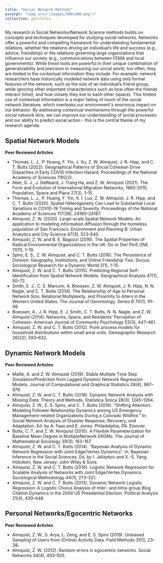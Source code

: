 ```yaml
---
title: "Social Network Methods"
excerpt: "<img src='/images/500x300.png'>"
collection: portfolio
---
```



My research in Social Networks/Network Science methods builds on concepts and techniques developed for studying social networks. Networks offer a powerful and compelling framework for understanding fundamental relations, whether the relations driving an individual’s life and success (e.g., advice, friendship) or the relations governing large organizations that influence our society (e.g., communications between FEMA and local governments). While these tools are powerful in their unique combination of generalizability and precision in measuring our social world, too often, they are limited in the contextual information they include. For example, network researchers have historically modeled network data using only formal features of the network, such as the size of an individual’s friend group, while ignoring other important characteristics such as how often the friends interact (time), and how closely they live to each other (space). This limited use of contextual information is a major failing of much of the social network literature, which overlooks our environment's enormous impact on our behavior. By addressing contextual mechanisms through the powerful social network lens, we can improve our understanding of social processes and our ability to predict social action - this is the central theme of my research agenda. 

## Spatial Network Models

**Peer Reviewed Articles**

* Thomas, L. J., P. Huang, F. Yin, J. Xu, Z. W. Almquist, J. R. Hipp, and C. T. Butts (2022). Geographical Patterns of
Social Cohesion Drive Disparities in Early COVID Infection Hazard. Proceedings of the National Academy of
Sciences 119(22).
* Abel, G. J., J. DeWaard, J. Trang Ha, and Z. W. Almquist (2021). The Form and Evolution of International Migration Networks, 1960-2015. Population, Space and Place 27(3), 1–15.
* Thomas, L. J., P. Huang, F. Yin, X. I. Luo, Z. W. Almquist, J. R. Hipp, and C. T. Butts (2020). Spatial Heterogeneity Can Lead to Substantial Local Variations in COVID-19 Timing and Severity. Proceedings of the National
Academy of Sciences 117(39), 24180–24187.
* Almquist, Z. W. (2020). Large-scale Spatial Network Models: An application to modeling information diffusion
through the homeless population of San Francisco. Environment and Planning B: Urban Analytics and City
Science 47(3), 523–540.
* Almquist, Z. W. and B. E. Bagozzi (2016). The Spatial Properties of Radical Environmental Organizations in the
UK: Do or Die! PloS ONE 11(11), 1–19.
* Spiro, E. S., Z. W. Almquist, and C. T. Butts (2016). The Persistence of Division: Geography, Institutions, and
Online Friendship Ties. Socius: Sociological Research for a Dynamic World 2(1), 1–15.
* Almquist, Z. W. and C. T. Butts (2015). Predicting Regional Self-Identification from Spatial Network Models.
Geographical Analysis 47(1), 50–72.
* Smith, E. J., C. S. Marcum, A. Boessen, Z. W. Almquist, J. R. Hipp, N. N. Nagle, and C. T. Butts (2014). The Relationship of Age to Personal Network Size, Relational Multiplexity, and Proximity to Alters in the Western
United States. The Journal of Gerontology: Series B 70(1), 91–99.
* Boessen, A., J. R. Hipp, E. J. Smith, C. T. Butts, N. N. Nagle, and Z. W. Almquist (2014). Networks, Space, and
Residents’ Perception of Cohesion. American Journal of Community Psychology 53(3), 447–461.
* Almquist, Z. W. and C. T. Butts (2012). Point process models for household distributions within small areal
units. Demographic Research 26(22), 593–632.

## Dynamic Network Models

**Peer Reviewed Articles**

* Mallik, A. and Z. W. Almquist (2019). Stable Multiple Time Step Simulation/Prediction from Lagged Dynamic Network Regression Models. Journal of Computational and Graphical Statistics 28(4), 967–979.
* Almquist, Z. W. and C. T. Butts (2018). Dynamic Network Analysis with Missing Data: Theory and Methods.
Statistica Sinica 28(3), 1245–1264.
* Almquist, Z. W., E. S. Spiro, and C. T. Butts (2016). “Shifting Attention: Modeling Follower Relationship Dynamics among US Emergency Management-related Organizations During a Colorado Wildfire.” In: Social Network Analysis of Disaster Response, Recovery, and Adaptation. Ed. by A. Faas and E. Jones. Philadelphia,
PA: Elsevier.
* Butts, C. T. and Z. W. Almquist (2015). A Flexible Parameterization for Baseline Mean Degree in MultipleNetwork ERGMs. The Journal of Mathematical Sociology 39(3), 163–167.
* Almquist, Z. W. and C. T. Butts (2014). “Bayesian Analysis of Dynamic Network Regression with Joint Edge/Vertex Dynamics”. In: Bayesian Inference in the Social Sciences. Ed. by I. Jeliazkov and X.-S. Yang. Hoboken, New Jersey: John Wiley & Sons.
* Almquist, Z. W. and C. T. Butts (2014). Logistic Network Regression for Scalable Analysis of Networks with Joint Edge/Vertex Dynamics. Sociological Methodology 44(1), 273–321.
* Almquist, Z. W. and C. T. Butts (2013). Dynamic Network Logistic Regression: A Logistic Choice Analysis of Inter- and Intra-group Blog Citation Dynamics in the 2004 US Presidential Election. Political Analysis 21(4), 430–448.

## Personal Networks/Egocentric Networks

**Peer Reviewed Articles**
* Almquist, Z. W., S. Arya, L. Zeng, and E. S. Spiro (2019). Unbiased Sampling of Users from (Online) Activity
Data. Field Methods 31(1), 23–38.
* Almquist, Z. W. (2012). Random errors in egocentric networks. Social Networks 34(4), 493–505.
